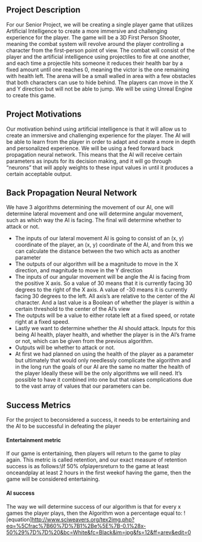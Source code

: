 
## Project Description
For our Senior Project, we will be creating a single player game that utilizes Artificial Intelligence to create a more immersive and challenging experience for the player. The game will be a 3D First Person Shooter, meaning the combat system will revolve around the player controlling a character from the first-person point of view. The combat will consist of the player and the artificial intelligence using projectiles to fire at one another, and each time a projectile hits someone it reduces their health bar by a fixed amount until one reaches 0, meaning the victor is the one remaining with health left. The arena will be a small walled in area with a few obstacles that both characters can use to hide behind. The players can move in the X and Y direction but will not be able to jump. We will be using Unreal Engine to create this game. 

## Project Motivations
Our motivation behind using artificial intelligence is that it will allow us to create an immersive and challenging experience for the player. The AI will be able to learn from the player in order to adapt and create a more in depth and personalized experience. We will be using a feed forward back propagation neural network. This means that the AI will receive certain parameters as inputs for its decision making, and it will go through “neurons” that will apply weights to these input values in until it produces a certain acceptable output.

## Back Propagation Neural Network
We have 3 algorithms determining the movement of our AI, one will determine lateral movement and one will determine angular movement, such as which way the AI is facing. The final will determine whether to attack or not.
* The inputs of our lateral movement AI is going to consist of an (x, y) coordinate of the player, an (x, y) coordinate of the AI, and from this we can calculate the distance between the two which acts as another parameter
* The outputs of our algorithm will be a magnitude to move in the X direction, and magnitude to move in the Y direction
* The inputs of our angular movement will be angle the AI is facing from the positive X axis. So a value of 30 means that it is currently facing 30 degrees to the right of the X axis. A value of -30 means it is currently facing 30 degrees to the left. All axis’s are relative to the center of the AI character. And a last value is a Boolean of whether the player is within a certain threshold to the center of the AI’s view
* The outputs will be a value to either rotate left at a fixed speed, or rotate right at a fixed speed.
* Lastly we want to determine whether the AI should attack. Inputs for this being AI health, player health, and whether the player is in the AI’s frame or not, which can be given from the previous algorithm. 
* Outputs will be whether to attack or not.
* At first we had planned on using the health of the player as a parameter but ultimately that would only needlessly complicate the algorithm and in the long run the goals of our AI are the same no matter the health of the player
Ideally these will be the only algorithms we will need. It’s possible to have it combined into one but that raises complications due to the vast array of values that our parameters can be.

## Success Metrics
For the project to beconsidered a success, it needs to be entertaining and the AI to be successful in defeating the player

#### Entertainment metric
If our game is entertaining, then players will return to the game to play again. This metric is called retention, and our exact measure of retention success is as follows:\If 50% ofplayersreturn to the game at least onceandplay at least 2 hours in the first weekof having the game, then the game will be considered entertaining.

#### AI success
The way we will determine success of our algorithm is that for every x games the player plays, then the Algorithm won a percentage equal to:
! [equation]http://www.sciweavers.org/tex2img.php?eq=%5Cfrac%7B60%7D%7B1%2Be%5E%7B-0.1%28x-50%29%7D%7D%20&bc=White&fc=Black&im=jpg&fs=12&ff=arev&edit=0
